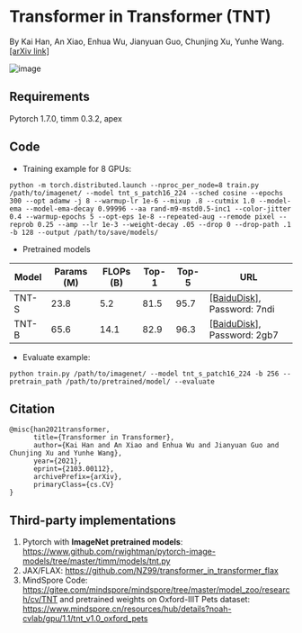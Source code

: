 # Transformer in Transformer (TNT)
By Kai Han, An Xiao, Enhua Wu, Jianyuan Guo, Chunjing Xu, Yunhe Wang. [[arXiv link]](https://arxiv.org/abs/2103.00112)

![image](https://user-images.githubusercontent.com/9500784/122160150-ff1bca80-cea1-11eb-9329-be5031bad78e.png)

## Requirements
Pytorch 1.7.0,
timm 0.3.2,
apex

## Code
- Training example for 8 GPUs:
```
python -m torch.distributed.launch --nproc_per_node=8 train.py /path/to/imagenet/ --model tnt_s_patch16_224 --sched cosine --epochs 300 --opt adamw -j 8 --warmup-lr 1e-6 --mixup .8 --cutmix 1.0 --model-ema --model-ema-decay 0.99996 --aa rand-m9-mstd0.5-inc1 --color-jitter 0.4 --warmup-epochs 5 --opt-eps 1e-8 --repeated-aug --remode pixel --reprob 0.25 --amp --lr 1e-3 --weight-decay .05 --drop 0 --drop-path .1 -b 128 --output /path/to/save/models/
```

- Pretrained models

|Model|Params (M)|FLOPs (B)|Top-1|Top-5|URL|
|-|-|-|-|-|-|
|TNT-S|23.8|5.2|81.5|95.7|[[BaiduDisk]](https://pan.baidu.com/s/1AwJDWEPl-hqLHfUvqmlqxQ), Password: 7ndi|
|TNT-B|65.6|14.1|82.9|96.3|[[BaiduDisk]](https://pan.baidu.com/s/1_TemN7kvWuYeZohisObQ1w), Password: 2gb7|

- Evaluate example:
```
python train.py /path/to/imagenet/ --model tnt_s_patch16_224 -b 256 --pretrain_path /path/to/pretrained/model/ --evaluate
```

## Citation
```
@misc{han2021transformer,
      title={Transformer in Transformer}, 
      author={Kai Han and An Xiao and Enhua Wu and Jianyuan Guo and Chunjing Xu and Yunhe Wang},
      year={2021},
      eprint={2103.00112},
      archivePrefix={arXiv},
      primaryClass={cs.CV}
}
```

## Third-party implementations
1. Pytorch with **ImageNet pretrained models**: https://www.github.com/rwightman/pytorch-image-models/tree/master/timm/models/tnt.py
2. JAX/FLAX: https://github.com/NZ99/transformer_in_transformer_flax
3. MindSpore Code: https://gitee.com/mindspore/mindspore/tree/master/model_zoo/research/cv/TNT and pretrained weights on Oxford-IIIT Pets dataset: https://www.mindspore.cn/resources/hub/details?noah-cvlab/gpu/1.1/tnt_v1.0_oxford_pets
